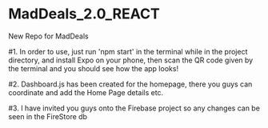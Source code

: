 # MadDeals_2.0_REACT
New Repo for MadDeals

#1. In order to use, just run 'npm start' in the terminal while in the project directory, and install Expo on your phone, then scan the QR code given by the terminal and you should see how the app looks!

#2. Dashboard.js has been created for the homepage, there you guys can coordinate and add the Home Page details etc.

#3. I have invited you guys onto the Firebase project so any changes can be seen in the FireStore db

